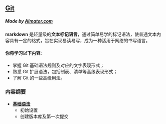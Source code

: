 ## [Git](./git)

##### *Made by* [AImator.com]()

**markdown** 是轻量级的**文本标记语言**，通过简单易学的标记语法，使普通文本内容具有一定的格式，旨在实现易读易写，成为一种适用于网络的书写语言。

#### 你将学习以下内容:

- 掌握 Git 基础语法规则及对应的文字表现形式；
- 熟悉 Git 扩展语法，包括制表、清单等高级表现形式；
- 了解 Git 的一些高级用法。

### 内容纲要

- **[基础语法](./git-basic-syntax)**
    - 初始设置
    - 创建版本库及第一次提交